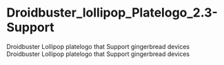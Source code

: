 # Droidbuster_lollipop_Platelogo_2.3-Support
Droidbuster Lollipop platelogo that Support  gingerbread devices
Droidbuster Lollipop platelogo that Support  gingerbread devices
